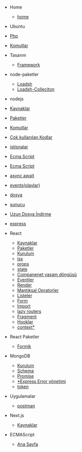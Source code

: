 - Home
  - [home]()

- Ubuntu
 - [Php](ubuntu/php.md)
 - [Komutlar](ubuntu/komutlar.md)

- Tasarım
  - [Framework](tasarim/framework.md)

- node-paketler
  - [Loadsh](node-paketler/lodash.md)
  - [Loadsh-Colleciton](node-paketler/lodash-collection.md)

- nodejs
 - [Kaynaklar](nodejs/kaynaklar.md)
 - [Paketler](nodejs/paketler.md)
 - [Komutlar](nodejs/komutlar.md)
 - [Çok kullanılan Kodlar](nodejs/pratikKodlar.md)
 - [istisnalar](nodejs/istisnalar.md)
 - [Ecma Script](nodejs/ecmaScript.md)
 - [Ecma Script](nodejs/function.md)
 - [async await](nodejs/asyncAwait.md)
 - [events(olaylar)](nodejs/events.md)
 - [dosya](nodejs/dosya.md)
 - [sunucu](nodejs/sunucu.md)
 - [Uzun Dosya İndirme](nodejs/uzundosyaindirme.md)
 - [express](nodejs/express.md)

- React
  - [Kaynaklar](react/kaynaklar.md)
  - [Paketler](react/paketler.md)
  - [Kurulum](react/kurulum.md)
  - [jsx](react/jsx.md)
  - [props](react/probs.md)
  - [state](react/state.md)
  - [Companenet yaşam döngüsü](react/companentyasamdongusu.md)
  - [Eventler](react/eventler.md)
  - [Render](react/render.md)
  - [Mantıksal Opratorler](react/mantiksaloparatorlar.md)
  - [Listeler](react/listeler.md)
  - [Form](react/form.md)
  - [Import](react/import.md)
  - [lazy routers](react/routes.md)
  - [Fragment](react/fragment.md)
  - [Hooklar](react/hook.md)
  - [context*](react/context.md)

- React Paketler
  - [Formik](formik/anasayfa.md)

- MongoDB
  - [Kurulum](MongoDB/kurulum.md)
  - [Schema](MongoDB/schema.md)
  - [Promise](MongoDB/promise.md)
  - [*Express Error yönetimi](MongoDB/expressError.md)
  - [token](MongoDB/token.md)

- Uygulamalar
  - [postman](uygulamalar/postman.md)

- Next.js
  - [Kaynaklar](nextjs/kaynaklar.md)

- ECMAScript
  - [Ana Sayfa](ecmascript/anasayfa.md)
